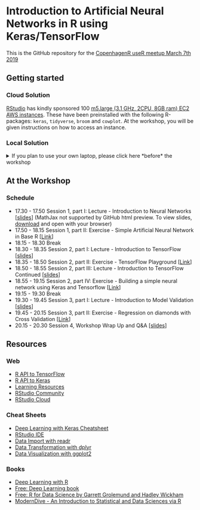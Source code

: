 Introduction to Artificial Neural Networks in R using Keras/TensorFlow
================

This is the GitHub repository for the [CopenhagenR useR meetup March 7th 2019](https://www.meetup.com/CopenhagenR-useR-Group/events/258482768/)

Getting started
---------------

### Cloud Solution

[RStudio](https://www.rstudio.com/) has kindly sponsored 100 [m5.large (3.1 GHz, 2CPU, 8GB ram) EC2 AWS instances](https://aws.amazon.com/ec2/instance-types/). These have been preinstalled with the following R-packages: `keras`, `tidyverse`, `broom` and `cowplot`. At the workshop, you will be given instructions on how to access an instance.

### Local Solution

<details><summary>If you plan to use your own laptop, please click here *before* the workshop</summary>

Due to time constraints, please make sure, that you have successfully completed the following steps:

1.  Install the latest versions of `R` for [Linux](https://mirrors.dotsrc.org/cran/bin/linux/), [Mac](https://mirrors.dotsrc.org/cran/bin/macosx/) or [Windows](https://mirrors.dotsrc.org/cran/bin/windows/)
2.  Install the latest verstion of [`RStudio`](https://www.rstudio.com/products/rstudio/download/#download)
3.  Open `RStudio` and run the following commands one-by-one at the console:

``` r
install.packages('tidyverse')
install.packages('broom')
install.packages('cowplot')
install.packages('devtools')
devtools::install_github('rstudio/keras')
library('keras')
install_keras()
```

Then you can check your installation like so:

``` r
library('tidyverse')
library('keras')
mnist = dataset_mnist()
mnist %>% pluck('train') %>% pluck('x') %>% dim
dim(mnist$train$x)
```

Congratulations! That's it! Now you're ready for the workshop! </details>

At the Workshop
---------------

### Schedule

-   17.30 - 17.50 Session 1, part I: Lecture - Introduction to Neural Networks \[[slides](http://htmlpreview.github.io/?https://github.com/leonjessen/CPHRANNworkshop/blob/master/01_intro_to_ANNs/lecture/01_introduction_to_neural_networks.html)\] (MathJax not supported by GitHub html preview. To view slides, [download](https://raw.githubusercontent.com/leonjessen/CPHRANNworkshop/master/01_intro_to_ANNs/lecture/01_introduction_to_neural_networks.html) and open with your browser)
-   17.50 - 18.15 Session 1, part II: Exercise - Simple Artificial Neural Network in Base R \[[Link](https://github.com/leonjessen/CPHRANNworkshop/blob/master/01_intro_to_ANNs/exercises/01_exercises.md)\]
-   18.15 - 18.30 Break
-   18.30 - 18.35 Session 2, part I: Lecture - Introduction to TensorFlow \[[slides](http://htmlpreview.github.io/?https://github.com/leonjessen/CPHRANNworkshop/blob/master/02_intro_to_TF/lecture/02_introduction_to_tensorflow.html#1)\]
-   18.35 - 18.50 Session 2, part II: Exercise - TensorFlow Playground \[[Link](https://github.com/leonjessen/CPHRANNworkshop/blob/master/02_intro_to_TF/exercises/02_tensorflow_playground.md)\]
-   18.50 - 18.55 Session 2, part III: Lecture - Introduction to TensorFlow Continued \[[slides](http://htmlpreview.github.io/?https://github.com/leonjessen/CPHRANNworkshop/blob/master/02_intro_to_TF/lecture/02_introduction_to_tensorflow_continued.html#1)\]
-   18.55 - 19.15 Session 2, part IV: Exercise - Building a simple neural network using Keras and Tensorflow \[[Link](https://github.com/leonjessen/CPHRANNworkshop/blob/master/02_intro_to_TF/exercises/02_simple_keras_ann.md)\]
-   19.15 - 19.30 Break
-   19.30 - 19.45 Session 3, part I: Lecture - Introduction to Model Validation \[[slides](http://htmlpreview.github.io/?https://github.com/leonjessen/CPHRANNworkshop/blob/master/03_intro_to_model_validation/lecture/03_intro_to_model_validation.html)\]
-   19.45 - 20.15 Session 3, part II: Exercise - Regression on diamonds with Cross Validation \[[Link](https://github.com/leonjessen/CPHRANNworkshop/blob/master/03_intro_to_model_validation/exercises/03_diamond_regr_with_cv.md)\]
-   20.15 - 20.30 Session 4, Workshop Wrap Up and Q&A \[[slides](http://htmlpreview.github.io/?https://github.com/leonjessen/CPHRANNworkshop/blob/master/04_wrap_up/lecture/04_wrap_up.html)\]

Resources
---------

### Web

-   [R API to TensorFlow](https://tensorflow.rstudio.com/)
-   [R API to Keras](https://keras.rstudio.com/)
-   [Learning Resources](https://tensorflow.rstudio.com/learn/resources.html)
-   [RStudio Community](https://community.rstudio.com/)
-   [RStudio Cloud](https://rstudio.cloud/)

### Cheat Sheets

-   [Deep Learning with Keras Cheatsheet](https://github.com/rstudio/cheatsheets/raw/master/keras.pdf)
-   [RStudio IDE](https://github.com/rstudio/cheatsheets/raw/master/rstudio-ide.pdf)
-   [Data Import with readr](https://github.com/rstudio/cheatsheets/raw/master/data-import.pdf)
-   [Data Transformation with dplyr](https://github.com/rstudio/cheatsheets/raw/master/data-transformation.pdf)
-   [Data Visualization with ggplot2](https://github.com/rstudio/cheatsheets/raw/master/data-visualization-2.1.pdf)

### Books

-   [Deep Learning with R](https://www.manning.com/books/deep-learning-with-r)
-   [Free: Deep Learning book](https://www.deeplearningbook.org/)
-   [Free: R for Data Science by Garrett Grolemund and Hadley Wickham](https://r4ds.had.co.nz/)
-   [ModernDive - An Introduction to Statistical and Data Sciences via R](https://moderndive.com/)
